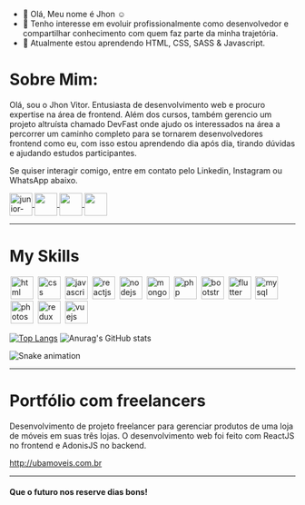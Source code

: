 - 👋 Olá, Meu nome é Jhon :relaxed:	
- 👀 Tenho interesse em evoluir profissionalmente como desenvolvedor e compartilhar conhecimento com quem faz parte da minha trajetória.
- 🌱 Atualmente estou aprendendo HTML, CSS, SASS & Javascript.

# Sobre Mim:

Olá, sou o Jhon Vitor. Entusiasta de desenvolvimento web e procuro expertise na área de frontend. Além dos cursos, também gerencio um projeto altruísta chamado DevFast onde ajudo os interessados ​​na área a percorrer um caminho completo para se tornarem desenvolvedores frontend como eu, com isso estou aprendendo dia após dia, tirando dúvidas e ajudando estudos participantes.

Se quiser interagir comigo, entre em contato pelo Linkedin, Instagram ou WhatsApp abaixo.

<a href="https://www.linkedin.com/in/sergio-cintra-developer/" target="_blank">
  <img align="center" alt="junior-linkedin" width="40" src="https://image.flaticon.com/icons/png/512/124/124011.png" style="max-width:100%;">
</a>
<a href="https://www.instagram.com/_juniorcintra/" target="_blank">
  <img  align="center"  src="https://image.flaticon.com/icons/png/512/174/174855.png" width='40' style="max-width:100%;"/>
</a>
<a href="https://api.whatsapp.com/send?phone=5548999697551&text=Ol%C3%A1.%20venho%20do%20github.%20Gostaria%20de%20falar%20com%20voc%C3%AA!" target="_blank" >
  <img  align="center" src="https://image.flaticon.com/icons/png/512/220/220236.png" width='40' style="max-width:100%;"/> 
</a>
<a href="https://www.youtube.com/channel/UCy9DdDXjlk_YLKG_r3ViXOg" target="_blank">
  <img  align="center" src="https://image.flaticon.com/icons/png/512/174/174883.png" width='40' style="max-width:100%;"/>
</a>


<hr />

# My Skills

<img src="https://cdn.jsdelivr.net/gh/devicons/devicon/icons/html5/html5-original.svg" alt="html" widtf="40" height="40" style="max-width:100%;margin: 0 2px;"></img>
<img src="https://cdn.jsdelivr.net/gh/devicons/devicon/icons/css3/css3-original.svg" alt="css" widtf="40" height="40" style="max-width:100%;margin: 0 2px;"></img>
<img src="https://cdn.jsdelivr.net/gh/devicons/devicon/icons/javascript/javascript-original.svg" alt="javascript" widtf="40" height="40" style="max-width:100%;margin: 0 2px;"></img>
<img src="https://cdn.jsdelivr.net/gh/devicons/devicon/icons/react/react-original.svg" alt="reactjs" widtf="40" height="40" style="max-width:100%;margin: 0 2px;"></img>
<img src="https://cdn.jsdelivr.net/gh/devicons/devicon/icons/nodejs/nodejs-original.svg" alt="nodejs" widtf="40" height="40" style="max-width:100%;margin: 0 2px;"></img>
<img src="https://cdn.jsdelivr.net/gh/devicons/devicon/icons/mongodb/mongodb-original-wordmark.svg" alt="mongodb" widtf="40" height="40" style="max-width:100%;margin: 0 2px;"></img>
<img src="https://cdn.jsdelivr.net/gh/devicons/devicon/icons/php/php-original.svg" alt="php" widtf="40" height="40" style="max-width:100%;margin: 0 2px;"/></img>
<img src="https://cdn.jsdelivr.net/gh/devicons/devicon/icons/bootstrap/bootstrap-plain-wordmark.svg" alt="bootstrap" widtf="40" height="40" style="max-width:100%;margin: 0 2px;"/></img>
<img src="https://cdn.jsdelivr.net/gh/devicons/devicon/icons/flutter/flutter-original.svg" alt="flutter" widtf="40" height="40" style="max-width:100%;margin: 0 2px;"/></img>
<img src="https://cdn.jsdelivr.net/gh/devicons/devicon/icons/mysql/mysql-original-wordmark.svg" alt="mysql" widtf="40" height="40" style="max-width:100%;margin: 0 2px;"/></img>
<img src="https://cdn.jsdelivr.net/gh/devicons/devicon/icons/photoshop/photoshop-plain.svg" alt="photoshop" widtf="40" height="40" style="max-width:100%;margin: 0 2px;"/></img>
<img src="https://cdn.jsdelivr.net/gh/devicons/devicon/icons/redux/redux-original.svg" alt="redux" widtf="40" height="40" style="max-width:100%;margin: 0 2px;"/></img>
<img src="https://cdn.jsdelivr.net/gh/devicons/devicon/icons/vuejs/vuejs-original-wordmark.svg" alt="vuejs" widtf="40" height="40" style="max-width:100%;margin: 0 2px;"/></img>


[![Top Langs](https://github-readme-stats.vercel.app/api/top-langs/?username=JhonVitorSS)](https://github.com/JhonVitorSS/github-readme-stats)
![Anurag's GitHub stats](https://github-readme-stats.vercel.app/api?username=JhonVitorSSa&show_icons=true&theme=radical)


 ![Snake animation](https://github.com/JhonVitorSS/JhonVitorSS/blob/output/github-contribution-grid-snake.svg)


<hr />

# Portfólio com freelancers

Desenvolvimento de projeto freelancer para gerenciar produtos de uma loja de móveis em suas três lojas. O desenvolvimento web foi feito com ReactJS no frontend e AdonisJS no backend.

http://ubamoveis.com.br


<hr />

#### Que o futuro nos reserve dias bons!


